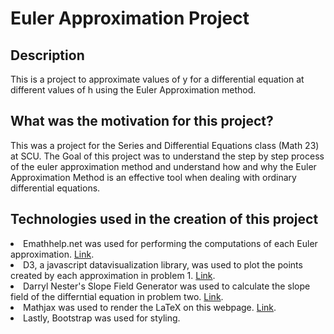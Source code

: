 # Euler Approximation Project

## Description
This is a project to approximate values of y for a differential equation at different values of h using the Euler Approximation method.

## What was the motivation for this project?
This was a project for the Series and Differential Equations class (Math 23) at SCU. The Goal of this project was to understand the step by step process of the euler approximation method and understand how and why the Euler Approximation Method is an effective tool when dealing with ordinary differential equations.

## Technologies used in the creation of this project
<li> Emathhelp.net was used for performing the computations of each Euler approximation. <a href="https://www.emathhelp.net/calculators/differential-equations/euler-method-calculator/?f=5-3+sqrt+y&type=h&h=0.1&x=0&y=2&e=2.5&steps=on" target="_blank">Link</a>.</li>

<li>D3, a javascript datavisualization library, was used to plot the points created by each approximation in problem 1. <a href="https://www.d3-graph-gallery.com/graph/connectedscatter_select.html"target="_blank">Link</a>.</li>

<li>Darryl Nester's Slope Field Generator was used to calculate the slope field of the differntial equation in problem
    two. <a href="https://homepages.bluffton.edu/~nesterd/apps/slopefields.html"target="_blank">Link</a>.</li>

<li>Mathjax was used to render the LaTeX on this webpage. <a href="https://www.mathjax.org/"target="_blank">Link</a>.</li>

<li>Lastly, Bootstrap was used for styling.</li>
